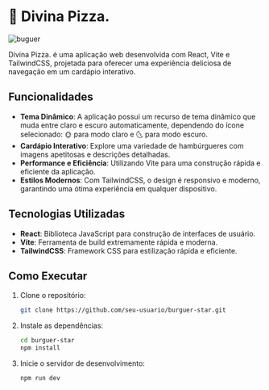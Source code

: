 # 🍕 Divina Pizza.



![buguer](https://github.com/user-attachments/assets/e0803aba-e04b-46cf-ab7d-f50adec37274)

Divina Pizza. é uma aplicação web desenvolvida com React, Vite e TailwindCSS, projetada para oferecer uma experiência deliciosa de navegação em um cardápio interativo.

## Funcionalidades

- **Tema Dinâmico**: A aplicação possui um recurso de tema dinâmico que muda entre claro e escuro automaticamente, dependendo do ícone selecionado: 🌞 para modo claro e 🌜 para modo escuro.
- **Cardápio Interativo**: Explore uma variedade de hambúrgueres com imagens apetitosas e descrições detalhadas.
- **Performance e Eficiência**: Utilizando Vite para uma construção rápida e eficiente da aplicação.
- **Estilos Modernos**: Com TailwindCSS, o design é responsivo e moderno, garantindo uma ótima experiência em qualquer dispositivo.

## Tecnologias Utilizadas

- **React**: Biblioteca JavaScript para construção de interfaces de usuário.
- **Vite**: Ferramenta de build extremamente rápida e moderna.
- **TailwindCSS**: Framework CSS para estilização rápida e eficiente.

## Como Executar

1. Clone o repositório:
   ```bash
   git clone https://github.com/seu-usuario/burguer-star.git

2. Instale as dependências:
   ```bash
   cd burguer-star
   npm install
3. Inicie o servidor de desenvolvimento:
   ```bash
   npm run dev

